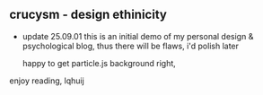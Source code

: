 
## crucysm - design ethinicity

- update 25.09.01
    this is an initial demo of my personal design & psychological blog,
    thus there will be flaws,
    i'd polish later

    happy to get particle.js background right,
    
enjoy reading,
lqhuij